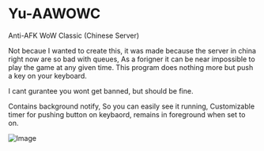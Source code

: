 # Yu-AAWOWC
Anti-AFK WoW Classic (Chinese Server)

Not becaue I wanted to create this, it was made because the server in china right now are so bad with queues, As a forigner it can be near impossible to play the game at any given time.
This program does nothing more but push a key on your keyboard.

I cant gurantee you wont get banned, but should be fine.

Contains background notify, So you can easily see it running, Customizable timer for pushing button on keybaord, remains in foreground when set to on.

![Image](https://yuvi.app/images/github/yu-aawowc.JPG)
